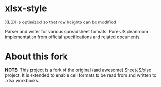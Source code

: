 # xlsx-style
XLSX is optimized so that row heights can be modified

Parser and writer for various spreadsheet formats.  Pure-JS cleanroom implementation from official specifications and related documents.

# About this fork
**NOTE:** [This project](https://github.com/MikeHwb/xlsx-style-pro) is a fork of the original (and awesome) [SheetJS/xlsx](https://github.com/MikeHwb/xlsx-style-pro) project.
It is extended to enable cell formats to be read from and written to .xlsx workbooks.

